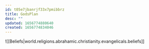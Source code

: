 ```yaml
---
id: t05e7jbanrjf33x7pmibbrz
title: GodsPlan
desc: ""
updated: 1656774880640
created: 1656774834046
---
```


![[Beliefs|world.religions.abrahamic.christianity.evangelicals.beliefs]]
